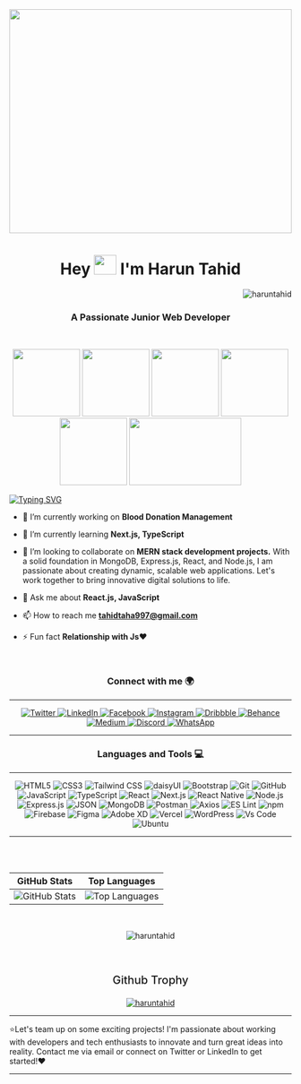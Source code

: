 <img align="center" width="100%" height="400" src="https://c.tenor.com/C1r3YSmu4IQAAAAC/tenor.gif">

<h1 align="center">Hey <img width="40" height="35" src="https://user-images.githubusercontent.com/1303154/88677602-1635ba80-d120-11ea-84d8-d263ba5fc3c0.gif"/> I'm Harun Tahid</h1>
<p align="right">
  <img src="https://komarev.com/ghpvc/?username=haruntahid&label=Visitors&color=0e75ee&style=flat" alt="haruntahid" />
</p>
<!--<br/>-->
<h3 align="center">A Passionate Junior Web Developer</h2>

<br/>

<p align="center">
  <img src="https://media4.giphy.com/media/ln7z2eWriiQAllfVcn/giphy.gif?cid=6c09b952yxu5dw6ox1hw29ywbsrlhqagda3eqybvi86m08rj&ep=v1_internal_gif_by_id&rid=giphy.gif&ct=s" width="120" height="120"/>
  <img src="https://media3.giphy.com/media/eNAsjO55tPbgaor7ma/giphy.gif?cid=6c09b952mk4436v1rtyj5vdjrcmxcgcw07h2ms49mp080cwt&ep=v1_internal_gif_by_id&rid=giphy.gif&ct=s" width="120" height="120"/>
  <img src="https://user-images.githubusercontent.com/74038190/212257460-738ff738-247f-4445-a718-cdd0ca76e2db.gif" width="120" height="120"/>
  <img src="https://miro.medium.com/v2/resize:fit:1200/0*GTTsEc-bsWoqcOoM.gif" width="120" height="120"/>
  <img src="https://user-images.githubusercontent.com/74038190/212257468-1e9a91f1-b626-4baa-b15d-5c385dfa7ed2.gif" width="120" height="120"/>
  <img src="https://camo.githubusercontent.com/b50947545c11761bb8d54ad8e81dd928ded3f37cc14d296d6d08eec2ec20eed3/68747470733a2f2f6d656469612e74656e6f722e636f6d2f465f61497064703368457741414141692f6769742d6769746875622e676966" width="200" height="120"/>
</p>


<a href="https://git.io/typing-svg"><img src="https://readme-typing-svg.demolab.com?font=Fira&size=40+Code&pause=1500&center=true&vCenter=true&random=false&width=1024&height=80&lines=Quick+Learner;Continuous+Learning;Tech+Enthusiast;Critical+Thinking;Time+Management;Adaptability;Teamwork" alt="Typing SVG" /></a>


- 🔭 I’m currently working on **Blood Donation Management**

- 🌱 I’m currently learning **Next.js, TypeScript**

- 👯 I’m looking to collaborate on **MERN stack development projects.** With a solid foundation in MongoDB, Express.js, React, and Node.js, I am passionate about creating dynamic, scalable web applications. Let's work together to bring innovative digital solutions to life.
  
- 💬 Ask me about **React.js, JavaScript**

- 📫 How to reach me **tahidtaha997@gmail.com**

- ⚡ Fun fact **Relationship with Js❤️**

<br/>


<h3 align="center">Connect with me 🌍</h2>
<hr/>
<p align="center">
  <a href="https://twitter.com/haruntahid" target="blank">
    <img alt="Twitter" src="https://img.shields.io/badge/X-000000?style=for-the-badge&logo=x&logoColor=white">
  </a>
  <a href="https://linkedin.com/in/haruntahid" target="blank">
    <img alt="LinkedIn" src="https://img.shields.io/badge/LinkedIn-0077B5?style=for-the-badge&logo=linkedin&logoColor=white">
  </a>
  <a href="https://fb.com/haruntaha997" target="blank">
    <img alt="Facebook" src="https://img.shields.io/badge/Facebook-1877F2?style=for-the-badge&logo=facebook&logoColor=white">
  </a>
  <a href="https://instagram.com/haruntahid" target="blank">
    <img alt="Instagram" src="https://img.shields.io/badge/Instagram-E4405F?style=for-the-badge&logo=instagram&logoColor=white">
  </a>
  <a href="https://dribbble.com/haruntahid" target="blank">
    <img alt="Dribbble" src="https://img.shields.io/badge/Dribbble-EA4C89?style=for-the-badge&logo=dribbble&logoColor=white">
  </a>
  <a href="https://www.behance.net/haruntahid" target="blank">
    <img alt="Behance" src="https://img.shields.io/badge/-Behance-blue?style=for-the-badge&logo=behance&logoColor=white">
  </a>
  <a href="https://medium.com/@haruntahid" target="blank">
    <img alt="Medium" src="https://img.shields.io/badge/Medium-12100E?style=for-the-badge&logo=medium&logoColor=white">
  </a>
  <a href="https://discord.gg/@5JhskHHR" target="blank">
    <img alt="Discord" src="https://img.shields.io/badge/Discord-5865F2?style=for-the-badge&logo=discord&logoColor=white">
  </a>
  <a href="https://wa.me/+8801676782636" target="blank">
    <img alt="WhatsApp" src="https://img.shields.io/badge/WhatsApp-25D366?style=for-the-badge&logo=whatsapp&logoColor=white">
  </a>
</p>
<hr/>


<h3 align="center">Languages and Tools 💻</h3>
<hr/>
<p align="center">
    <img src="https://img.shields.io/badge/HTML5-E34F26?style=for-the-badge&logo=html5&logoColor=white" alt="HTML5"/>
    <img src="https://img.shields.io/badge/CSS3-1572B6?style=for-the-badge&logo=css3&logoColor=white" alt="CSS3"/>
    <img src="https://img.shields.io/badge/Tailwind_CSS-38B2AC?style=for-the-badge&logo=tailwind-css&logoColor=white" alt="Tailwind CSS"/>
    <img src="https://img.shields.io/badge/daisyUI-1ad1a5?style=for-the-badge&logo=daisyui&logoColor=white" alt="daisyUI"/>
    <img src="https://img.shields.io/badge/Bootstrap-563D7C?style=for-the-badge&logo=bootstrap&logoColor=white" alt="Bootstrap"/>
    <img src="https://img.shields.io/badge/GIT-E44C30?style=for-the-badge&logo=git&logoColor=white" alt="Git"/>
    <img src="https://img.shields.io/badge/GitHub-100000?style=for-the-badge&logo=github&logoColor=white" alt="GitHub"/>
    <img src="https://img.shields.io/badge/JavaScript-323330?style=for-the-badge&logo=javascript&logoColor=F7DF1E" alt="JavaScript"/>
    <img src="https://img.shields.io/badge/TypeScript-007ACC?style=for-the-badge&logo=typescript&logoColor=white" alt="TypeScript"/>
    <img src="https://img.shields.io/badge/React-20232A?style=for-the-badge&logo=react&logoColor=61DAFB" alt="React"/>
    <img src="https://img.shields.io/badge/next%20js-000000?style=for-the-badge&logo=nextdotjs&logoColor=white" alt="Next.js"/>
    <img src="https://img.shields.io/badge/React_Native-20232A?style=for-the-badge&logo=react&logoColor=61DAFB" alt="React Native"/>
    <img src="https://img.shields.io/badge/Node%20js-339933?style=for-the-badge&logo=nodedotjs&logoColor=white" alt="Node.js"/>
    <img src="https://img.shields.io/badge/Express%20js-000000?style=for-the-badge&logo=express&logoColor=white" alt="Express.js"/>
    <img src="https://img.shields.io/badge/json-5E5C5C?style=for-the-badge&logo=json&logoColor=white" alt="JSON"/>
    <img src="https://img.shields.io/badge/MongoDB-4EA94B?style=for-the-badge&logo=mongodb&logoColor=white" alt="MongoDB"/>
    <img src="https://img.shields.io/badge/Postman-FF6C37?style=for-the-badge&logo=Postman&logoColor=white" alt="Postman"/>
    <img src="https://img.shields.io/badge/axios-671ddf?&style=for-the-badge&logo=axios&logoColor=white" alt="Axios"/>
    <img src="https://img.shields.io/badge/eslint-3A33D1?style=for-the-badge&logo=eslint&logoColor=white" alt="ES Lint"/>
    <img src="https://img.shields.io/badge/npm-CB3837?style=for-the-badge&logo=npm&logoColor=white" alt="npm"/>
    <img src="https://img.shields.io/badge/firebase-ffca28?style=for-the-badge&logo=firebase&logoColor=black" alt="Firebase"/>
    <img src="https://img.shields.io/badge/Figma-F24E1E?style=for-the-badge&logo=figma&logoColor=white" alt="Figma"/>
    <img src="https://img.shields.io/badge/Adobe%20XD-470137?style=for-the-badge&logo=Adobe%20XD&logoColor=#FF61F6" alt="Adobe XD"/>
    <img src="https://img.shields.io/badge/Vercel-000000?style=for-the-badge&logo=vercel&logoColor=white" alt="Vercel"/>
    <img src="https://img.shields.io/badge/Wordpress-21759B?style=for-the-badge&logo=wordpress&logoColor=white" alt="WordPress"/>
    <img src="https://img.shields.io/badge/VSCode-0078D4?style=for-the-badge&logo=visual%20studio%20code&logoColor=white" alt="Vs Code"/>
    <img src="https://img.shields.io/badge/Ubuntu-E95420?style=for-the-badge&logo=ubuntu&logoColor=white" alt="Ubuntu"/>
</p>
<hr/>


<br/><br/>
<div align="center">

| GitHub Stats | Top Languages |
|---|---|
| <img align="center" src="https://github-readme-stats.vercel.app/api?username=haruntahid&show_icons=true&locale=en&theme=dark" alt="GitHub Stats"> | <img align="center" src="https://github-readme-stats.vercel.app/api/top-langs?username=haruntahid&show_icons=true&locale=en&layout=compact&theme=dark" alt="Top Languages"> |

</div>

<br/>
<p align="center">
  
  <img align="center" src="https://github-readme-streak-stats.herokuapp.com/?user=haruntahid&theme=black-ice" alt="haruntahid" />
</p>

<br/>
<h3 align="center" style="font-size: 20px; margin-bottom: 20px;font-weight:500;">Github Trophy</h3>
<p align="center">
  <a href="https://github.com/ryo-ma/github-profile-trophy">
    <img src="https://github-profile-trophy.vercel.app/?username=haruntahid&theme=onedark&column=8" alt="haruntahid" />
  </a>
</p>

<hr/>
<p>⭐Let's team up on some exciting projects! I'm passionate about working with developers and tech enthusiasts to innovate and turn great ideas into reality. Contact me via email or connect on Twitter or LinkedIn to get started!❤️</p>
<hr/>
